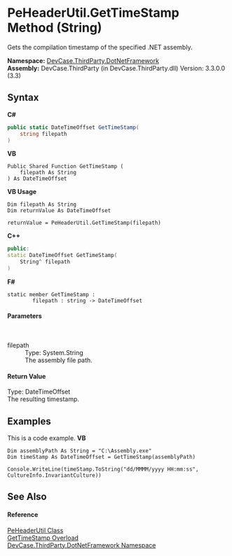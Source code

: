 # PeHeaderUtil.GetTimeStamp Method (String)
 

Gets the compilation timestamp of the specified .NET assembly.

**Namespace:**&nbsp;<a href="N_DevCase_ThirdParty_DotNetFramework">DevCase.ThirdParty.DotNetFramework</a><br />**Assembly:**&nbsp;DevCase.ThirdParty (in DevCase.ThirdParty.dll) Version: 3.3.0.0 (3.3)

## Syntax

**C#**<br />
``` C#
public static DateTimeOffset GetTimeStamp(
	string filepath
)
```

**VB**<br />
``` VB
Public Shared Function GetTimeStamp ( 
	filepath As String
) As DateTimeOffset
```

**VB Usage**<br />
``` VB Usage
Dim filepath As String
Dim returnValue As DateTimeOffset

returnValue = PeHeaderUtil.GetTimeStamp(filepath)
```

**C++**<br />
``` C++
public:
static DateTimeOffset GetTimeStamp(
	String^ filepath
)
```

**F#**<br />
``` F#
static member GetTimeStamp : 
        filepath : string -> DateTimeOffset 

```


#### Parameters
&nbsp;<dl><dt>filepath</dt><dd>Type: System.String<br />The assembly file path.</dd></dl>

#### Return Value
Type: DateTimeOffset<br />The resulting timestamp.

## Examples
This is a code example. 
**VB**<br />
``` VB
Dim assemblyPath As String = "C:\Assembly.exe"
Dim timeStamp As DateTimeOffset = GetTimeStamp(assemblyPath)

Console.WriteLine(timeStamp.ToString("dd/MMMM/yyyy HH:mm:ss", CultureInfo.InvariantCulture))
```


## See Also


#### Reference
<a href="T_DevCase_ThirdParty_DotNetFramework_PeHeaderUtil">PeHeaderUtil Class</a><br /><a href="Overload_DevCase_ThirdParty_DotNetFramework_PeHeaderUtil_GetTimeStamp">GetTimeStamp Overload</a><br /><a href="N_DevCase_ThirdParty_DotNetFramework">DevCase.ThirdParty.DotNetFramework Namespace</a><br />